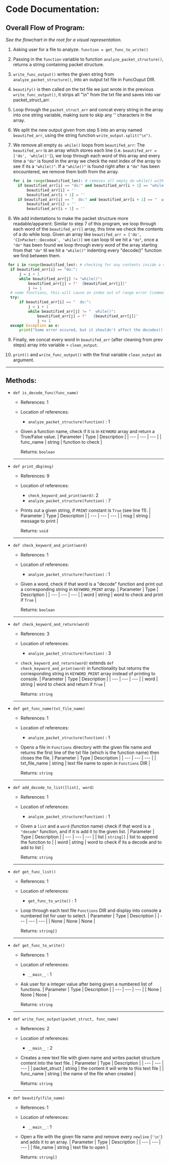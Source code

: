 
# Code Documentation:
 

## Overall Flow of Program:


*See the flowchart in the root for a visual representation.*

 1. Asking user for a file to analyze. `function = get_func_to_write()`
 
 2. Passing in the `function` variable  to function `analyze_packet_structure()`, returns a string containing packet structure.
 
 3. `write_func_output()` writes the given string from `analyze_packet_structure()`, into an output txt file in FuncOuput DIR.
 
 4. `beautify()` is then called on the txt file we just wrote in the previous `write_func_output()`, it strips all "\n" from the txt file and saves into var packet_struct_arr.
 
 5. Loop through the `packet_struct_arr` and concat every string in the array into one string variable, making sure to skip any '' characters in the array.
 
 6. We split the new output given from step 5 into an array named `beautifed_arr`, using the string function `write_output.split("\n")`.

 7. We remove all empty `do while()` loops from `beautifed_arr`: The `beautifed_arr` is an array which stores each line (i.e. `beautifed_arr = ['do', 'while()']`), we loop through each word of this array and every time a `"do"` is found   in the array we check the next index of the array to see if its a `"while()"`. If a `"while()"` is found right after a `"do"` has been encountered, we remove them both from the array.
 
	```py
    for i in range(beautified_len): # removes all empty do while() with no decodes inside them
      if beautified_arr[i] == "do:" and beautified_arr[i + 1] == "while()":
          beautified_arr[i] = ''
          beautified_arr[i + 1] = ''
      if beautified_arr[i] == "  do:" and beautified_arr[i + 1] == "  while()":
          beautified_arr[i] = ''
          beautified_arr[i + 1] = ''
    ```
    
 8. We add indentations to make the packet structure more readable/apparent: Similar to step 7 of this program, we loop through each word of the `beautifed_arr[]` array, this time we check the contents of a do while loop. Given an array like `beautifed_arr = ['do', 'CInPacket::Decode4', 'while()]` we can loop til we hit a `"do"`, once a `"do"` has been found we loop through every word of the array starting from that `"do"` til we hit a `"while()"` indenting every "decode()" function we find between them.
  
   ```py
    for i in range(beautified_len): # checking for any contents inside a do while loop and spacing them out for visual aesthetics
     if beautified_arr[i] == "do:":
         j = i + 1
         while beautified_arr[j] != "while()":
             beautified_arr[j] = f"  {beautified_arr[j]}"
             j += 1
     # some functions, this will cause an index out of range error (comment out this part if so)
     try:
         if beautified_arr[i] == "  do:":
             j = i + 1
             while beautified_arr[j] != "  while()":
                 beautified_arr[j] = f"   {beautified_arr[j]}"
                 j += 1
     except Exception as e:
         print("Some error occured, but it shouldn't affect the decodes() just has to do with aesthetics")
   ```

 9. Finally, we concat every word in `beautifed_arr` (after cleaning from prev steps) array into variable = `clean_output`.
  
 10. `print()` and `write_func_output()` with the final variable `clean_output` as argument.
 
---

## Methods:

- `def is_decode_func(func_name)`
	- References:  1 
	- Location of references:
		- `analyze_packet_structure(function)` : 1
	- Given a function name, check if it is in `KEYWORD` array and return a True/False value.
		| Parameter | Type | Description |
		| --- | --- | --- |
		|   func_name | string | function to check |
		
		Returns: `boolean`
	---
- `def print_dbg(msg)`
	- References:  9 
	- Location of references:
		- `check_keyword_and_print(word)`: 2
		- `analyze_packet_structure(function)` : 7
	- Prints out a given string, if `PRINT` constant is `True` (see line 11).
		| Parameter | Type | Description |
		| --- | --- | --- |
		|   msg | string | message to print |
		
		Returns: `void`
	---
- `def check_keyword_and_print(word)`
	- References:  1 
	- Location of references:
		- `analyze_packet_structure(function)` : 1
	- Given a word, check if that word is a "decode" function and print out a corresponding string in `KEYWORD_PRINT` array.
		| Parameter | Type | Description |
		| --- | --- | --- |
		|   word | string | word to check and print if `True` |
		
		Returns: `boolean`
	---
- `def check_keyword_and_return(word)`
	- References:  3 
	- Location of references:
		- `analyze_packet_structure(function)` : 3
	- `check_keyword_and_return(word)` extends `def check_keyword_and_print(word)`  in functionality but returns the corresponding string in `KEYWORD_PRINT` array instead of printing to console.
		| Parameter | Type | Description |
		| --- | --- | --- |
		|   word | string | word to check and return if `True` |
		
		Returns: `string`
	---
- `def get_func_name(txt_file_name)`
	- References:  1 
	- Location of references:
		- `analyze_packet_structure(function)` : 1
	- Opens a file in `Functions` directory with the given file name and returns the first line of the txt file (which is the function name) then closes the file.
		| Parameter | Type | Description |
		| --- | --- | --- |
		|   txt_file_name | string | text file name to open in `Functions` DIR |
		
		Returns: `string`
	---
- `def add_decode_to_list([list], word)`
	- References:  1 
	- Location of references:
		- `analyze_packet_structure(function)` : 1
	- Given a `list` and a `word` (function name) check if that word is a `"decode"` function, and if it is add it to the given list.
		| Parameter | Type | Description |
		| --- | --- | --- |
		|   list | `string[]` | list to append the function to |
		|   word | string | word to check if its a decode and to add to list |
		
		Returns: `string`
	---
- `def get_func_list()`
	- References:  1 
	- Location of references:
		- `get_func_to_write()` : 1
	- Loop through each text file `Functions` DIR and display into console a numbered list for user to select.
		| Parameter | Type | Description |
		| --- | --- | --- |
		|   None | None | None |
		
		Returns: `string[]`
	---
- `def get_func_to_write()`
	- References:  1 
	- Location of references:
		- `__main__` : 1
	- Ask user for a integer value after being given a numbered list of functions.
		| Parameter | Type | Description |
		| --- | --- | --- |
		|   None | None | None |
		
		Returns: `string`
	---
- `def write_func_output(packet_struct, func_name)`
	- References:  2 
	- Location of references:
		- `__main__` : 2
	- Creates a new text file with given name and writes packet structure content into the text file.
		| Parameter | Type | Description |
		| --- | --- | --- |
		|   packet_struct | string | the content it will write to this text file |
		|   func_name | string | the name of the file when created |
		
		Returns: `string`
	---
- `def beautify(file_name)`
	- References:  1 
	- Location of references:
		- `__main__` : 1
	- Open a file with the given file name and remove every `newline` (`'\n'`) and adds it to an array.
		| Parameter | Type | Description |
		| --- | --- | --- |
		|   file_name | string | text file to open |
		
		Returns: `string[]`
